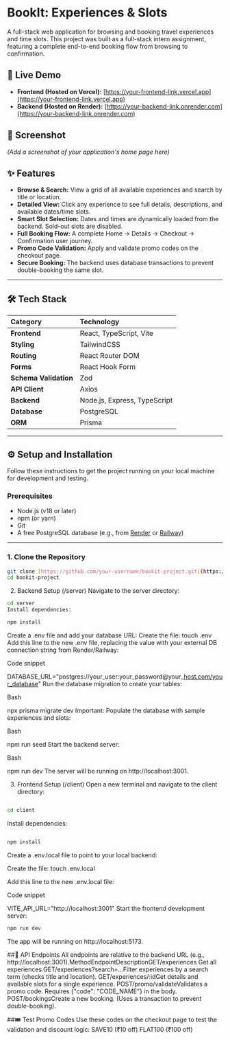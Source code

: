 # BookIt: Experiences & Slots

A full-stack web application for browsing and booking travel experiences and time slots. This project was built as a full-stack intern assignment, featuring a complete end-to-end booking flow from browsing to confirmation.

## 🚀 Live Demo

* **Frontend (Hosted on Vercel):** [https://your-frontend-link.vercel.app](https://your-frontend-link.vercel.app)
* **Backend (Hosted on Render):** [https://your-backend-link.onrender.com](https://your-backend-link.onrender.com)

## 📸 Screenshot

*(Add a screenshot of your application's home page here)*


## ✨ Features

* **Browse & Search:** View a grid of all available experiences and search by title or location.
* **Detailed View:** Click any experience to see full details, descriptions, and available dates/time slots.
* **Smart Slot Selection:** Dates and times are dynamically loaded from the backend. Sold-out slots are disabled.
* **Full Booking Flow:** A complete Home -> Details -> Checkout -> Confirmation user journey.
* **Promo Code Validation:** Apply and validate promo codes on the checkout page.
* **Secure Booking:** The backend uses database transactions to prevent double-booking the same slot.

---

## 🛠️ Tech Stack

| Category | Technology |
| :--- | :--- |
| **Frontend** | React, TypeScript, Vite |
| **Styling** | TailwindCSS |
| **Routing** | React Router DOM |
| **Forms** | React Hook Form |
| **Schema Validation** | Zod |
| **API Client** | Axios |
| **Backend** | Node.js, Express, TypeScript |
| **Database** | PostgreSQL |
| **ORM** | Prisma |

---

## ⚙️ Setup and Installation

Follow these instructions to get the project running on your local machine for development and testing.

### Prerequisites

* Node.js (v18 or later)
* npm (or yarn)
* Git
* A free PostgreSQL database (e.g., from [Render](https://render.com/) or [Railway](https://railway.app/))

---

### 1. Clone the Repository

```bash
git clone [https://github.com/your-username/bookit-project.git](https://github.com/your-username/bookit-project.git)
cd bookit-project
```

2. Backend Setup (/server)
Navigate to the server directory:

```bash
cd server
Install dependencies:
```

```Bash
npm install
```
Create a .env file and add your database URL:
Create the file: touch .env
Add this line to the new .env file, replacing the value with your external DB connection string from Render/Railway:

Code snippet

DATABASE_URL="postgres://your_user:your_password@your_[host.com/your_database](https://host.com/your_database)"
Run the database migration to create your tables:

Bash

npx prisma migrate dev
Important: Populate the database with sample experiences and slots:

Bash

npm run seed
Start the backend server:

Bash

npm run dev
The server will be running on http://localhost:3001.

3. Frontend Setup (/client)
Open a new terminal and navigate to the client directory:

```Bash

cd client
```
Install dependencies:

```Bash

npm install
```
Create a .env.local file to point to your local backend:

Create the file: touch .env.local

Add this line to the new .env.local file:

Code snippet

VITE_API_URL="http://localhost:3001"
Start the frontend development server:

```Bash
npm run dev
```
The app will be running on http://localhost:5173.

##🔌 API Endpoints
All endpoints are relative to the backend URL (e.g., http://localhost:3001).MethodEndpointDescriptionGET/experiences
Get all experiences.GET/experiences?search=...Filter experiences by a search term (checks title and location).
GET/experiences/:idGet details and available slots for a single experience.
POST/promo/validateValidates a promo code. 
Requires {"code": "CODE_NAME"} in the body.
POST/bookingsCreate a new booking. (Uses a transaction to prevent double-booking).

##🎟️ Test Promo Codes
Use these codes on the checkout page to test the validation and discount logic:
SAVE10 (₹10 off)
FLAT100 (₹100 off)

